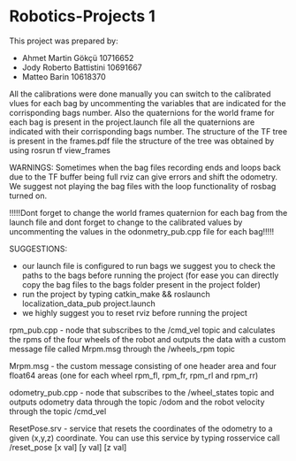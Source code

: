 # Robotics-Projects 1 

This project was prepared by: 
- Ahmet Martin Gökçü 10716652
- Jody Roberto Battistini 10691667
- Matteo Barin 10618370


All the calibrations were done manually you can switch to the calibrated vlues for each bag by uncommenting the variables that are indicated for the corrisponding bags number. Also the quaternions for the world frame for each bag is present in the project.launch file all the quaternions are indicated with their corrisponding bags number. 
The structure of the TF tree is present in the frames.pdf file the structure of the tree was obtained by using rosrun tf view_frames

WARNINGS: 
Sometimes when the bag files recording ends and loops back due to the TF buffer being full rviz can give errors and shift the odometry. We suggest not playing the bag files with the loop functionality of rosbag turned on. 

!!!!!Dont forget to change the world frames quaternion for each bag from the launch file and dont forget to change to the calibrated values by uncommenting the values in the odonmetry_pub.cpp file for each bag!!!!!

SUGGESTIONS: 
- our launch file is configured to run bags we suggest you to check the paths to the bags before running the project (for ease you can directly copy the bag files to the bags folder present in the project folder) 
- run the project by typing catkin_make && roslaunch localization_data_pub project.launch
- we highly suggest you to reset rviz before running the project 

rpm_pub.cpp - node that subscribes to the /cmd_vel topic and calculates the rpms of the four wheels of the robot and outputs the data with a custom message file called Mrpm.msg through the /wheels_rpm topic

Mrpm.msg - the custom message consisting of one header area and four float64 areas (one for each wheel rpm_fl, rpm_fr, rpm_rl and rpm_rr)

odometry_pub.cpp - node that subscribes to the /wheel_states topic and outputs odometry data through the topic /odom and the robot velocity through the topic /cmd_vel 

ResetPose.srv - service that resets the coordinates of the odometry to a given (x,y,z) coordinate. You can use this service by typing rosservice call /reset_pose [x val] [y val] [z val] 
